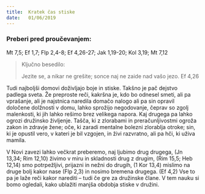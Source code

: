 ```yaml
---
title:  Kratek čas stiske
date:   01/06/2019
---
```


### Preberi pred proučevanjem:
Mt 7,5; Ef 1,7; Flp 2,4-8; Ef 4,26-27; Jak 1,19-20; Kol 3,19; Mt 7,12

> <p>Ključno besedilo:</p>
> Jezite se, a nikar ne grešite; sonce naj ne zaide nad vašo jezo. Ef 4,26

Tudi najboljši domovi doživljajo boje in stiske. Takšno je pač dejstvo padlega sveta. Že preproste reči, kakršna je, kdo bo odnesel smeti, ali pa vprašanje, ali je najstnica naredila domačo nalogo ali pa sin opravil določene dolžnosti v domu, lahko sprožijo negodovanje, čeprav so zgolj malenkosti, ki jih lahko rešimo brez velikega napora. Kaj drugega pa lahko ogrozi družinsko življenje. Tašča, ki z zlorabami in preračunljivostmi ogroža zakon in zdravje žene; oče, ki zaradi mentalne bolezni zlorablja otroke; sin, ki je opustil vero, v kateri je bil vzgojen, in živi razvratno, ali pa hči, ki uživa mamila.

V Novi zavezi lahko večkrat preberemo, naj ljubimo drug drugega, (Jn 13,34; Rim 12,10) živimo v miru in skladnosti drug z drugim, (Rim 15,5; Heb 12,14) smo potrpežljivi, prijazni in nežni do drugih, (1 Kor 13,4) mislimo na druge bolj kakor nase (Flp 2,3) in nosimo bremena drugega. (Ef 4,2) Vse to pa je laže reči kakor narediti – tudi če gre za družinske člane. V tem nauku si bomo ogledali, kako ublažiti manjša obdobja stiske v družini.

